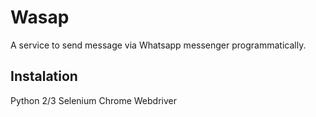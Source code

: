 # Wasap
A service to send message via Whatsapp messenger programmatically.

## Instalation
Python 2/3
Selenium
Chrome Webdriver